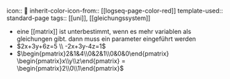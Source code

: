 icon:: 🔻
inherit-color-icon-from:: [[logseq-page-color-red]]
template-used:: standard-page
tags:: [[uni]], [[gleichungssystem]]

- eine [[matrix]] ist unterbestimmt, wenn es mehr variablen als gleichungen gibt. dann muss ein parameter eingeführt werden
- $2x+3y+6z=5 \\ -2x+3y-4z=1$
- $\begin{pmatrix}2&1&4\\0&2&1\\0&0&0\end{pmatrix} \begin{pmatrix}x\\y\\z\end{pmatrix} = \begin{pmatrix}2\\0\\1\end{pmatrix}$